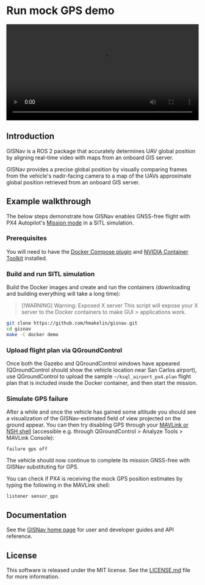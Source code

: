 # Run mock GPS demo

<!--@include: ./shared/warning-simulation-use-only.md-->

<video width="100%" height="auto" controls>
  <source src="https://user-images.githubusercontent.com/22712178/187902004-480397cc-460f-4d57-8ed7-13f4e9bb3757.mp4" type="video/mp4">
  Your browser does not support the video tag.
</video>

## Introduction

GISNav is a ROS 2 package that accurately determines UAV global position by aligning real-time video with maps from an onboard GIS server.

GISNav provides a precise global position by visually comparing frames from the vehicle's nadir-facing camera to a map of the UAVs approximate global position retrieved from an onboard GIS server.

## Example walkthrough

The below steps demonstrate how GISNav enables GNSS-free flight with PX4 Autopilot's [Mission mode][1] in a SITL simulation.

[1]: https://docs.px4.io/main/en/flight_modes/mission.html

### Prerequisites

You will need to have the [Docker Compose plugin][2] and [NVIDIA Container Toolkit][3] installed.

[2]: https://docs.docker.com/compose/install/linux/
[3]: https://docs.nvidia.com/datacenter/cloud-native/container-toolkit/install-guide.html

### Build and run SITL simulation

Build the Docker images and create and run the containers (downloading and building everything will take a long time):

> [!WARNING] Warning: Exposed X server
> This script will expose your X server to the Docker containers to make GUI > applications work.

```bash
git clone https://github.com/hmakelin/gisnav.git
cd gisnav
make -C docker demo
```

### Upload flight plan via QGroundControl

Once both the Gazebo and QGroundControl windows have appeared (QGroundControl should show the vehicle location near San Carlos airport), use QGroundControl to upload the sample `~/ksql_airport_px4.plan` flight plan that is included inside the Docker container, and then start the mission.

### Simulate GPS failure

After a while and once the vehicle has gained some altitude you should see a visualization of the GISNav-estimated field of view projected on the ground appear. You can then try disabling GPS through your [MAVLink or NSH shell][4] (accessible e.g. through QGroundControl > Analyze Tools > MAVLink Console):

```nsh
failure gps off
```

The vehicle should now continue to complete its mission GNSS-free with GISNav substituting for GPS.

You can check if PX4 is receiving the mock GPS position estimates by typing the following in the MAVLink shell:

```nsh
listener sensor_gps
```

[4]: https://docs.px4.io/main/en/debug/mavlink_shell.html#qgroundcontrol

## Documentation

See the [GISNav home page][5] for user and developer guides and API reference.

[5]: https://hmakelin.github.io/gisnav

## License

This software is released under the MIT license. See the [LICENSE.md][6] file for more information.

[6]: https://github.com/hmakelin/gisnav/blob/master/LICENSE.md
